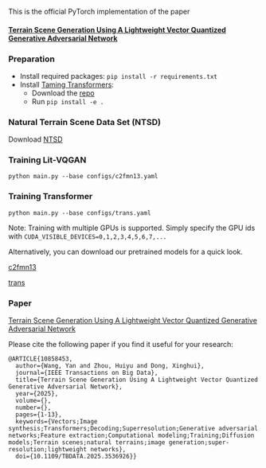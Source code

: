 This is the official PyTorch implementation of the paper 

#### [Terrain Scene Generation Using A Lightweight Vector Quantized Generative Adversarial Network](https://ieeexplore.ieee.org/abstract/document/10858453)

### Preparation

- Install required packages: `pip install -r requirements.txt`
- Install [Taming Transformers](https://github.com/CompVis/taming-transformers):
  - Download the [repo](https://github.com/CompVis/taming-transformers)
  - Run `pip install -e .`

### Natural Terrain Scene Data Set (NTSD)

Download [NTSD](https://drive.google.com/drive/folders/1fEGIvaNngXxSVOGn6fWOLiAo1FC9ApVR?usp=drive_link)

### Training Lit-VQGAN

```
python main.py --base configs/c2fmn13.yaml
```

### Training Transformer

```
python main.py --base configs/trans.yaml
```

Note: Training with multiple GPUs is supported. Simply specify the GPU ids with `CUDA_VISIBLE_DEVICES=0,1,2,3,4,5,6,7,...`

Alternatively, you can download our pretrained models for a quick look.

[c2fmn13](https://drive.google.com/file/d/1C_OyguVgeFtvHvZdqBD4Zahlfuwgu4YQ/view?usp=drive_link)

[trans](https://drive.google.com/file/d/11ZUuklz0iaE0OwUpbPfBOs9rEB7xuEy6/view?usp=drive_link)

### Paper

[Terrain Scene Generation Using A Lightweight Vector Quantized Generative Adversarial Network](https://ieeexplore.ieee.org/abstract/document/10858453)

Please cite the following paper if you find it useful for your research:

```
@ARTICLE{10858453,
  author={Wang, Yan and Zhou, Huiyu and Dong, Xinghui},
  journal={IEEE Transactions on Big Data}, 
  title={Terrain Scene Generation Using A Lightweight Vector Quantized Generative Adversarial Network}, 
  year={2025},
  volume={},
  number={},
  pages={1-13},
  keywords={Vectors;Image synthesis;Transformers;Decoding;Superresolution;Generative adversarial networks;Feature extraction;Computational modeling;Training;Diffusion models;Terrain scenes;natural terrains;image generation;super-resolution;lightweight networks},
  doi={10.1109/TBDATA.2025.3536926}}
```

